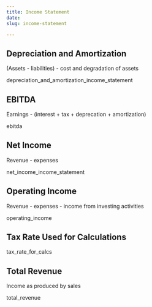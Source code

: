 ```yaml
---
title: Income Statement
date: 
slug: income-statement

---
```

## Depreciation and Amortization

(Assets - liabilities) - cost and degradation of assets 

depreciation_and_amortization_income_statement

## EBITDA

Earnings - (interest + tax + deprecation + amortization)

ebitda

## Net Income

Revenue - expenses

net_income_income_statement

## Operating Income

Revenue - expenses - income from investing activities

operating_income

## Tax Rate Used for Calculations

tax_rate_for_calcs

## Total Revenue

Income as produced by sales

total_revenue